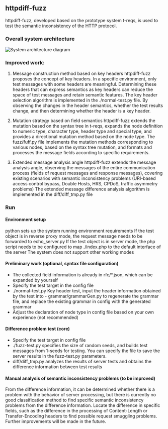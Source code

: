 ## httpdiff-fuzz
httpdiff-fuzz, developed based on the prototype system t-reqs, is used to test the semantic inconsistency of the HTTP protocol.
### Overall system architecture
![System architecture diagram](./bg.png)

### Improved work:
1. Message construction method based on key headers
httpdiff-fuzz proposes the concept of key headers. In a specific environment, only test messages with some headers are meaningful. Determining these headers that can express semantics as key headers can reduce the space of test messages and retain semantic features.
The key header selection algorithm is implemented in the ./normal-test.py file. By observing the changes in the header semantics, whether the test results change, and then determining whether the header is a key header.

2. Mutation strategy based on field semantics
httpdiff-fuzz extends the mutation based on the syntax tree in t-reqs, expands the node definition to numeric type, character type, header type and special type, and provides a directional mutation method based on the node type.
The fuzz/fuff.py file implements the mutation methods corresponding to various nodes, based on the syntax tree mutation, and formats and processes the message fields according to specific requirements.

3. Extended message analysis angle
httpdiff-fuzz extends the message analysis angle, observing the messages of the entire communication process (fields of request messages and response messages), covering existing scenarios with semantic inconsistency problems (URI-based access control bypass, Double Hosts, HRS, CPDoS, traffic asymmetry problems)
The extended message difference analysis algorithm is implemented in the diff/diff_tmp.py file

### Run

#### Environment setup
python sets up the system running environment requirements
If the test object is in reverse proxy mode, the request message needs to be forwarded to echo_server.py
If the test object is in server mode, the php script needs to be configured to map ./index.php to the default interface of the server
The system does not support other working modes

#### Preliminary work (optional, syntax file configuration)
- The collected field information is already in rfc/*.json, which can be expanded by yourself
- Specify the test target in the config file
- ./normal-test.py Key header test, input the header information obtained by the test into - grammar/grammarGen.py to regenerate the grammar file, and replace the existing grammar in config with the generated grammar
- Adjust the declaration of node type in config file based on your own experience (not recommended)

#### Difference problem test (core)
- Specify the test target in config file
- ./fuzz-test.py specifies the size of random seeds, and builds test messages from 1-seeds for testing. You can specify the file to save the server results in the fuzz-test.py parameters.
- diff/diff_tmp.py analyzes the results of server tests and obtains the difference information between test results

#### Manual analysis of semantic inconsistency problems (to be improved)
From the difference information, it can be determined whether there is a problem with the behavior of server processing, but there is currently no good classification method to find specific semantic inconsistency problems from the difference information.
Locate the difference in specific fields, such as the difference in the processing of Content-Length or Transfer-Encoding headers to find possible request smuggling problems.
Further improvements will be made in the future.